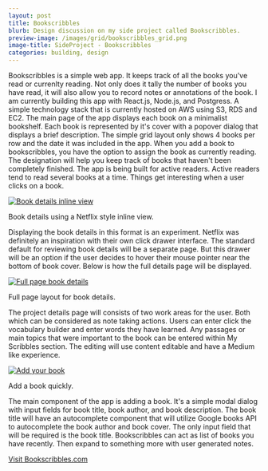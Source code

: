 ```yaml
---
layout: post
title: Bookscribbles
blurb: Design discussion on my side project called Bookscribbles.
preview-image: /images/grid/bookscribbles_grid.png
image-title: SideProject - Bookscribbles
categories: building, design
---
```


Bookscribbles is a simple web app.  It keeps track of all the books you've read or currenlty reading.  Not only does it tally the number of books you have read, it will also allow you to record notes or annotations of the book.  I am currently building this app with React.js, Node.js, and Postgress.  A simple technology stack that is currently hosted on AWS using S3, RDS and EC2.  The main page of the app displays each book on a minimalist bookshelf.  Each book is represented by it's cover with a popover dialog that displays a brief description.  The simple grid layout only shows 4 books per row and the date it was included in the app.  When you add a book to bookscribbles, you have the option to assign the book as currently reading.  The designation will help you keep track of books that haven't been completely finished.  The app is being built for active readers.  Active readers tend to read several books at a time.  Things get interesting when a user clicks on a book.  

<div class="post-image border-image">
  <a href="/images/posts/bookscribbles/inline_details_bs.png" data-imagelightbox="b"><img src="/images/posts/bookscribbles/inline_details_bs.png" title="Book details inline view" alt="Book details inline view"/></a>
  <p class="caption">Book details using a Netflix style inline view.</p>
</div>

Displaying the book details in this format is an experiment. Netflix was definitely an inspiration with their own click drawer interface.  The standard default for reviewing book details will be a separate page.  But this drawer will be an option if the user decides to hover their mouse pointer near the bottom of book cover.  Below is how the full details page will be displayed.

<div class="post-image border-image">
  <a href="/images/posts/bookscribbles/full_details_bs.png" data-imagelightbox="b"><img src="/images/posts/bookscribbles/full_details_bs.png" title="Full page book details" alt="Full page book details"/></a>
  <p class="caption">Full page layout for book details.</p>
</div>

The project details page will consists of two work areas for the user.  Both which can be considered as note taking actions.  Users can enter click the vocabulary builder and enter words they have learned.  Any passages or main topics that were important to the book can be entered within My Scribbles section.  The editing will use content editable and have a Medium like experience.    

<div class="post-image border-image">
  <a href="/images/posts/bookscribbles/snapshot_bs_5.png" data-imagelightbox="b"><img src="/images/posts/bookscribbles/snapshot_bs_5.png" title="Add your book" alt="Add your book"/></a>
  <p class="caption">Add a book quickly.</p>
</div>

The main component of the app is adding a book.  It's a simple modal dialog with input fields for book title, book author, and book description.  The book title will have an autocomplete component that will utilize Google books API to autocomplete the book author and book cover.  The only input field that will be required is the book title.  Bookscribbles can act as list of books you have recently.  Then expand to something more with user generated notes.  

<a class="btn" href="http://bookscribbles.com">Visit Bookscribbles.com</a>
